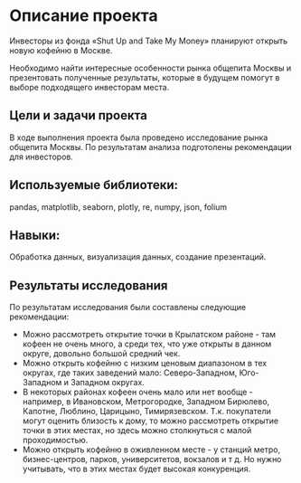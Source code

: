 # Описание проекта

Инвесторы из фонда «Shut Up and Take My Money» планируют открыть новую кофейню в Москве.

Необходимо найти интересные особенности рынка общепита Москвы и презентовать полученные результаты, которые в будущем помогут в выборе подходящего инвесторам места.

## Цели и задачи проекта

В ходе выполнения проекта была проведено исследование рынка общепита Москвы. По результатам анализа подготолены рекомендации для инвесторов.

## Используемые библиотеки:

pandas, matplotlib, seaborn, plotly, re, numpy, json, folium

## Навыки:

Обработка данных, визуализация данных, создание презентаций.

## Результаты исследования

По результатам исследования были составлены следующие рекомендации:
- Можно рассмотреть открытие точки в Крылатском районе - там кофеен не очень много, а среди тех, что уже открыты в данном округе, довольно большой средний чек.
- Можно открыть кофейню с низким ценовым диапазоном в тех округах, где таких заведений мало: Северо-Западном, Юго-Западном и Западном округах.
- В некоторых районах кофеен очень мало или нет вообще - например, в Ивановском, Метрогородке, Западном Бирюлево, Капотне, Люблино, Царицыно, Тимирязевском. Т.к. покупатели могут оценить близость к дому, то можно рассмотреть открытие точки в этих местах, но здесь можно столкнуться с малой проходимостью.
- Можно открыть кофейню в оживленном месте - у станций метро, бизнес-центров, парков, университетов, вокзалов и т д. Но нужно учитывать, что в этих местах будет высокая конкуренция.
